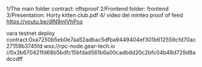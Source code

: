 1/The main folder contract: nftsproof
2/Frontend folder: frontend
3/Presentation: Horty kitten club.pdf
4/ video del minteo proof of feed https://youtu.be/dlN9mlVhPos



vara testnet deploy contract:0xa7250b5eb0e7aa52adbac5dfba9449404ef301b612559cfd70ac27159b3745fd
wss://rpc-node.gear-tech.io
//0x3b670421fd68b5bdfc15bfdad561b6a00cadbdd20c2bfc04b48d729d8adccdff


